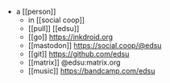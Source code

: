 - a [[person]]
	- in [[social coop]]
	- [[pull]] [[edsu]]
	- [[go]] https://inkdroid.org
	- [[mastodon]] https://social.coop/@edsu
	- [[git]] https://github.com/edsu
	- [[matrix]] @edsu:matrix.org
	- [[music]] https://bandcamp.com/edsu